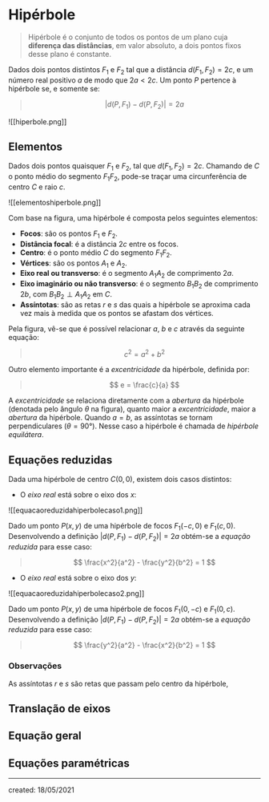 # Hipérbole
> Hipérbole é o conjunto de todos os pontos de um plano cuja **diferença das distâncias**, em valor absoluto, a dois pontos fixos desse plano é constante.

Dados dois pontos distintos $F_1$ e $F_2$ tal que a distância $d(F_1, F_2) = 2c$, e um número real positivo $a$ de modo que $2a < 2c$. Um ponto $P$ pertence à hipérbole se, e somente se:

>$$
  |d(P,F_1) - d(P,F_2)| = 2a
>$$

![[hiperbole.png]]

## Elementos
Dados dois pontos quaisquer $F_1$ e $F_2$, tal que $d(F_1,F_2) = 2c$. Chamando de $C$ o ponto médio do segmento $F_1F_2$, pode-se traçar uma circunferência de centro $C$ e raio $c$.

![[elementoshiperbole.png]]

Com base na figura, uma hipérbole é composta pelos seguintes elementos:
- **Focos**: são os pontos $F_1$ e $F_2$.
- **Distância focal**: é a distância $2c$ entre os focos.
- **Centro**: é o ponto médio $C$ do segmento $F_1F_2$.
- **Vértices**: são os pontos $A_1$ e $A_2$.
- **Eixo real ou transverso**: é o segmento $A_1A_2$ de comprimento $2a$.
- **Eixo imaginário ou não transverso**: é o segmento $B_1B_2$ de comprimento $2b$, com $B_1B_2 \perp A_1A_2$ em $C$.
- **Assíntotas**: são as retas $r$ e $s$ das quais a hipérbole se aproxima cada vez mais à medida que os pontos se afastam dos vértices.

Pela figura, vê-se que é possível relacionar $a$, $b$ e $c$ através da seguinte equação:
>$$
  c^2 = a^2 + b^2
>$$

Outro elemento importante é a *excentricidade* da hipérbole, definida por:

>$$
  e = \frac{c}{a}
>$$

A *excentricidade* se relaciona diretamente com a *abertura* da hipérbole (denotada pelo ângulo $\theta$ na figura), quanto maior a *excentricidade*, maior a *abertura* da hipérbole. Quando $a = b$, as assíntotas se tornam perpendiculares ($\theta = 90°$). Nesse caso a hipérbole é chamada de *hipérbole equilátera*.

## Equações reduzidas
Dada uma hipérbole de centro $C(0,0)$, existem dois casos distintos:

- O *eixo real* está sobre o eixo dos $x$:

![[equacaoreduzidahiperbolecaso1.png]]

Dado um ponto $P(x,y)$ de uma hipérbole de focos $F_1(-c,0)$  e $F_1(c,0)$. Desenvolvendo a definição $|d(P,F_1) - d(P,F_2)| = 2a$ obtém-se a *equação reduzida* para esse caso:

>$$
  \frac{x^2}{a^2} - \frac{y^2}{b^2} = 1
>$$

- O *eixo real* está sobre o eixo dos $y$:

![[equacaoreduzidahiperbolecaso2.png]]

Dado um ponto $P(x,y)$ de uma hipérbole de focos $F_1(0,-c)$  e $F_1(0,c)$. Desenvolvendo a definição $|d(P,F_1) - d(P,F_2)| = 2a$ obtém-se a *equação reduzida* para esse caso:

>$$
  \frac{y^2}{a^2} - \frac{x^2}{b^2} = 1
>$$

### Observações
As assíntotas $r$ e $s$ são retas que passam pelo centro da hipérbole,

## Translação de eixos

## Equação geral

## Equações paramétricas

---

created: 18/05/2021

